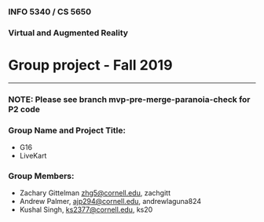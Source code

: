 ### INFO 5340 / CS 5650
### Virtual and Augmented Reality 
# Group project - Fall 2019

<hr>

### NOTE: Please see branch mvp-pre-merge-paranoia-check for P2 code

### Group Name and Project Title:
- G16
- LiveKart

### Group Members:

- Zachary Gittelman zhg5@cornell.edu, zachgitt
- Andrew Palmer, ajp294@cornell.edu, andrewlaguna824
- Kushal Singh, ks2377@cornell.edu, ks20


